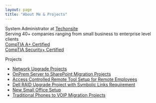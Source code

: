 ```yaml
---
layout: page
title: "About Me & Projects"
---
```


System Administrator at [Techonsite](https://techonsite.com/managed-it-services-in-los-angeles-about-us/)  
Serving 40+ companies ranging from small business to enterprise level clients  
<a href="https://www.certmetrics.com/comptia/public/verification.aspx?code=W825SFV9E86PFFCY" target="_blank">CompTIA A+ Certified</a>  
<a href="https://www.certmetrics.com/comptia/public/verification.aspx?code=QVRN3X3W3V60F7G7" target="_blank">CompTIA Security+ Certified</a> 

Projects
- [Network Upgrade Projects](network-project.pdf)
- [OnPrem Server to SharePoint Migration Projects](SharePoint%20Migration%20Project.pdf)
- [Access Controlled Remote Tool Setup for Remote Employees](Project1.pdf)
- [Dell RAID Upgrade Project with Symbolic Links Requirement](Project2.pdf)
- [New Small Office Setup](Office%20Setup.pdf)
- [Traditional Phones to VOIP Migration Projects](VOIP-Migration.pdf)
